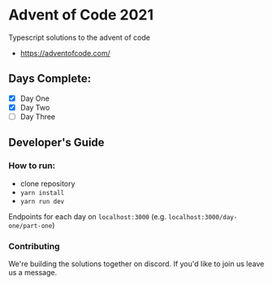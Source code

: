 # Advent of Code 2021
Typescript solutions to the advent of code
- https://adventofcode.com/

## Days Complete:
- [x] Day One
- [x] Day Two
- [ ] Day Three

## Developer's Guide
### How to run:
- clone repository
- `yarn install`
- `yarn run dev`

Endpoints for each day on `localhost:3000`
(e.g. `localhost:3000/day-one/part-one`)

### Contributing
We're building the solutions together on discord. If you'd like to join us leave us a message.
